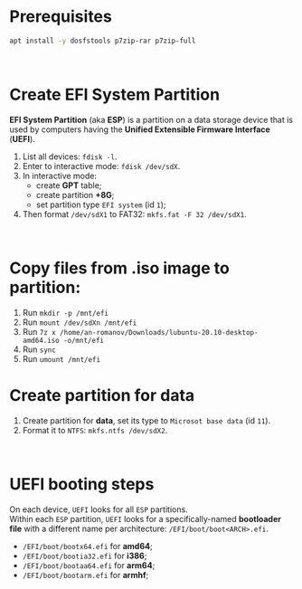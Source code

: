 # Prerequisites
```bash
apt install -y dosfstools p7zip-rar p7zip-full
```

<br>

# Create EFI System Partition
**EFI System Partition** (aka **ESP**) is a partition on a data storage device that is used by computers having the **Unified Extensible Firmware Interface** (**UEFI**).<br>

1. List all devices: `fdisk -l`.
2. Enter to interactive mode: `fdisk /dev/sdX`.
3. In interactive mode:
   - create **GPT** table;
   - create partition **+8G**;
   - set partition type `EFI system` (id `1`);
4. Then format `/dev/sdX1` to FAT32: `mkfs.fat -F 32 /dev/sdX1`.

<br>

# Copy files from .iso image to partition:
1. Run `mkdir -p /mnt/efi`
2. Run `mount /dev/sdXn /mnt/efi`
3. Run `7z x /home/an-romanov/Downloads/lubuntu-20.10-desktop-amd64.iso -o/mnt/efi`
4. Run `sync`
5. Run `umount /mnt/efi`

# Create partition for data
1. Create partition for **data**, set its type to `Microsot base data` (id `11`).
2. Format it to `NTFS`: `mkfs.ntfs /dev/sdX2`.

<br>

# UEFI booting steps
On each device, `UEFI` looks for all `ESP` partitions.<br>
Within each `ESP` partition, `UEFI` looks for a specifically-named **bootloader file**  with a different name per architecture: `/EFI/boot/boot<ARCH>.efi`.
- `/EFI/boot/bootx64.efi` for **amd64**;
- `/EFI/boot/bootia32.efi` for **i386**;
- `/EFI/boot/bootaa64.efi` for **arm64**;
- `/EFI/boot/bootarm.efi` for **armhf**;
